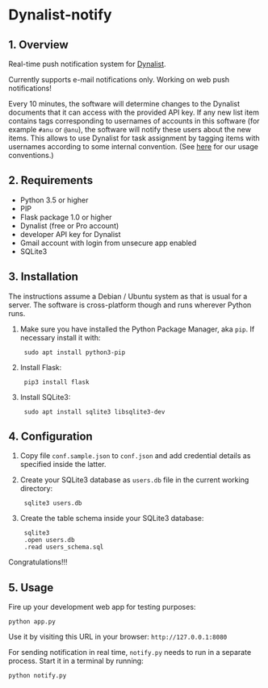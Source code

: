 # Dynalist-notify

## 1. Overview

Real-time push notification system for [Dynalist](https://dynalist.io).

Currently supports e-mail notifications only. Working on web push notifications!

Every 10 minutes, the software will determine changes to the Dynalist documents that it can access with the provided API key. If any new list item contains tags corresponding to usernames of accounts in this software (for example `#anu` or `@anu`), the software will notify these users about the new items. This allows to use Dynalist for task assignment by tagging items with usernames according to some internal convention. (See [here](https://edgeryders.eu/t/7618) for our usage conventions.)


## 2. Requirements

* Python 3.5 or higher
* PIP
* Flask package 1.0 or higher
* Dynalist (free or Pro account)
* developer API key for Dynalist
* Gmail account with login from unsecure app enabled
* SQLite3


## 3. Installation

The instructions assume a Debian / Ubuntu system as that is usual for a server. The software is cross-platform though and runs wherever Python runs.

1. Make sure you have installed the Python Package Manager, aka `pip`. If necessary install it with:

        sudo apt install python3-pip
    
2. Install Flask:

        pip3 install flask
    
3. Install SQLite3:

        sudo apt install sqlite3 libsqlite3-dev


## 4. Configuration

1. Copy file `conf.sample.json` to `conf.json` and add credential details as specified inside the latter.

2. Create your SQLite3 database as `users.db` file in the current working directory:

        sqlite3 users.db

3. Create the table schema inside your SQLite3 database:

        sqlite3
        .open users.db
        .read users_schema.sql

Congratulations!!!


## 5. Usage

Fire up your development web app for testing purposes:

    python app.py

Use it by visiting this URL in your browser: `http://127.0.0.1:8080`

For sending notification in real time, `notify.py` needs to run in a separate process. Start it in a terminal by running:

    python notify.py
